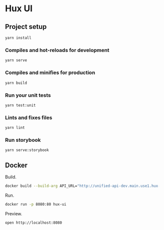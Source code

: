 # Hux UI

## Project setup
```
yarn install
```

### Compiles and hot-reloads for development
```
yarn serve
```

### Compiles and minifies for production
```
yarn build
```

### Run your unit tests
```
yarn test:unit
```

### Lints and fixes files
```
yarn lint
```

### Run storybook

```
yarn serve:storybook
````

## Docker

Build.

```sh
docker build --build-arg API_URL="http://unified-api-dev.main.use1.hux-unified-dev1.in" --build-arg OKTA_ISSUER="https://dev-631073.okta.com" --build-arg OKTA_CLIENT_ID="0oa2wbure49NQsL7a4x7" -t hux-ui .
```

Run.

```sh
docker run -p 8080:80 hux-ui
```


Preview.

```sh
open http://localhost:8080
```
